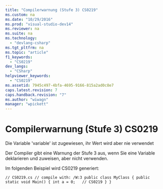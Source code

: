 ```yaml
---
title: "Compilerwarnung (Stufe 3) CS0219"
ms.custom: na
ms.date: "10/29/2016"
ms.prod: "visual-studio-dev14"
ms.reviewer: na
ms.suite: na
ms.technology: 
  - "devlang-csharp"
ms.tgt_pltfrm: na
ms.topic: "article"
f1_keywords: 
  - "CS0219"
dev_langs: 
  - "CSharp"
helpviewer_keywords: 
  - "CS0219"
ms.assetid: 7945c497-4bfa-4695-9166-815a2ad0c8e7
caps.latest.revision: 7
caps.handback.revision: "7"
ms.author: "wiwagn"
manager: "wpickett"
---
```

# Compilerwarnung (Stufe 3) CS0219
Die Variable 'variable' ist zugewiesen, ihr Wert wird aber nie verwendet  
  
 Der Compiler gibt eine Warnung der Stufe 3 aus, wenn Sie eine Variable deklarieren und zuweisen, aber nicht verwenden.  
  
 Im folgenden Beispiel wird CS0219 generiert:  
  
```  
// CS0219.cs // compile with: /W:3 public class MyClass { public static void Main() { int a = 0;   // CS0219 } }  
```